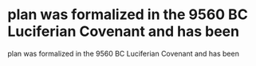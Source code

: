 # plan was formalized in the 9560 BC Luciferian Covenant and has been

plan was formalized in the 9560 BC Luciferian Covenant and has been